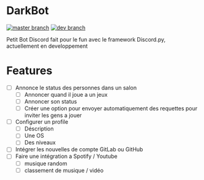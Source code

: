 # DarkBot
[![master branch](https://gitlab.com/DarkOnion0/darkbot/badges/master/pipeline.svg "GitLab pipeline master")](https://gitlab.com/DarkOnion0/darkbot/-/pipelines/latest)
[![dev branch](https://gitlab.com/DarkOnion0/darkbot/badges/dev/pipeline.svg "GitLab pipeline dev")](https://gitlab.com/DarkOnion0/darkbot/-/pipelines/latest)  

Petit Bot Discord fait pour le fun avec le framework Discord.py, actuellement en developpement

# Features
- [ ] Annonce le status des personnes dans un salon
	- [ ] Annoncer quand il joue a un jeux
	- [ ] Annoncer son status
	- [ ] Créer une option pour envoyer automatiquement des requettes pour inviter les gens a jouer
- [ ] Configurer un profile
	- [ ] Déscription
	- [ ] Une OS
	- [ ] Des niveaux
- [ ] Intégrer les nouvelles de compte GitLab ou GitHub
- [ ] Faire une intégration a Spotify / Youtube
	- [ ] musique random
	- [ ] classement de musique / vidéo
